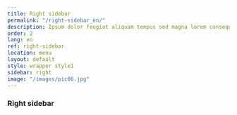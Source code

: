 ```yaml
---
title: Right sidebar
permalink: "/right-sidebar_en/"
description: Ipsum dolor feugiat aliquam tempus sed magna lorem consequat accumsan
order: 2
lang: en
ref: right-sidebar
location: menu
layout: default
style: wrapper style1
sidebar: right
image: "/images/pic06.jpg"
---
```


### Right sidebar
